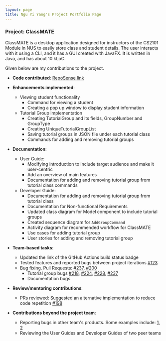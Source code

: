 ```yaml
---
layout: page
title: Ngu Yi Yang's Project Portfolio Page
---
```


### Project: ClassMATE

ClassMATE is a desktop application designed for instructors of the CS2101 Module in NUS to easily store class and student details. The user interacts with it using a CLI, and it has a GUI created with JavaFX. It is written in Java, and has about 10 kLoC.

Given below are my contributions to the project.

* **Code contributed**: [RepoSense link](https://nus-cs2103-ay2122s1.github.io/tp-dashboard/)

* **Enhancements implemented**:
  * Viewing student functionality
    * Command for viewing a student
    * Creating a pop up window to display student information
  * Tutorial Group implementation
    * Creating TutorialGroup and its fields, GroupNumber and GroupType
    * Creating UniqueTutorialGroupList
    * Saving tutorial groups in JSON file under each tutorial class
    * Commands for adding and removing tutorial groups

* **Documentation**:
  * User Guide:
    * Modifying introduction to include target audience and make it user-centric
    * Add an overview of main features
    * Documentation for adding and removing tutorial group from tutorial class commands
  * Developer Guide:
    * Documentation for adding and removing tutorial group from tutorial class
    * Documentation for Non-functional Requirements
    * Updated class diagram for Model component to include tutorial groups
    * Created sequence diagram for `AddGroupCommand`
    * Activity diagram for recommended workflow for ClassMATE
    * Use cases for adding tutorial group
    * User stories for adding and removing tutorial group

* **Team-based tasks**:
  * Updated the link of the GitHub Actions build status badge
  * Tested features and reported bugs between project iterations [\#123](https://github.com/AY2122S1-CS2103T-W15-1/tp/issues/123)
  * Bug fixing. Pull Requests: [\#237](https://github.com/AY2122S1-CS2103T-W15-1/tp/pull/236), [\#200](https://github.com/AY2122S1-CS2103T-W15-1/tp/pull/200)
    * Tutorial group bugs [\#218](https://github.com/AY2122S1-CS2103T-W15-1/tp/issues/218), [\#224](https://github.com/AY2122S1-CS2103T-W15-1/tp/issues/224), [\#228](https://github.com/AY2122S1-CS2103T-W15-1/tp/issues/228), [\#237](https://github.com/AY2122S1-CS2103T-W15-1/tp/issues/237)
    * Documentation bugs

* **Review/mentoring contributions**:
  * PRs reviewed: Suggested an alternative implementation to reduce code repetition [\#198](https://github.com/AY2122S1-CS2103T-W15-1/tp/pull/198)

* **Contributions beyond the project team**:
  * Reporting bugs in other team's products. Some examples include: [1](https://github.com/AY2122S1-CS2103T-T15-4/tp/issues/222), [2](https://github.com/AY2122S1-CS2103T-T15-4/tp/issues/221)
  * Reviewing the User Guides and Developer Guides of two peer teams

